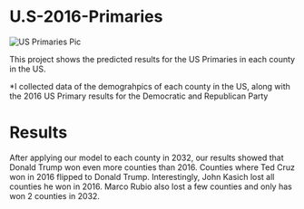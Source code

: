 # U.S-2016-Primaries
![US Primaries Pic](https://user-images.githubusercontent.com/63736593/96067835-342dd400-0e60-11eb-8a38-066d2d267c7f.jpg)

This project shows the predicted results for the US Primaries in each county in the US. 

*I collected data of the demograhpics of each county in the US, along with the 2016 US Primary results for the Democratic and Republican Party






# Results
After applying our model to each county in 2032, our results showed that Donald Trump won even more counties than 2016. Counties where Ted Cruz won in 2016 flipped to Donald Trump. Interestingly, John Kasich lost all counties he won in 2016. Marco Rubio also lost a few counties and only has won 2 counties in 2032. 
